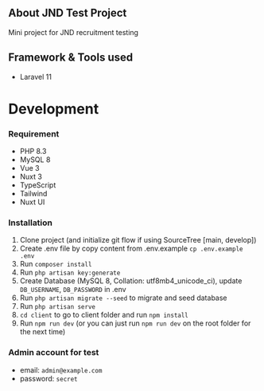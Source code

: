 ## About JND Test Project

Mini project for JND recruitment testing

## Framework & Tools used

- Laravel 11

# Development

### Requirement

- PHP 8.3
- MySQL 8
- Vue 3
- Nuxt 3
- TypeScript
- Tailwind
- Nuxt UI

### Installation

1. Clone project (and initialize git flow if using SourceTree [main, develop])
2. Create .env file by copy content from .env.example `cp .env.example .env`
3. Run `composer install` 
4. Run `php artisan key:generate`
5. Create Database (MySQL 8, Collation: utf8mb4_unicode_ci), update `DB_USERNAME`, `DB_PASSWORD` in .env
6. Run `php artisan migrate --seed` to migrate and seed database
7. Run `php artisan serve`
8. `cd client` to go to client folder and run `npm install`
9. Run `npm run dev` (or you can just run `npm run dev` on the root folder for the next time)

### Admin account for test
- email: `admin@example.com`
- password: `secret`
